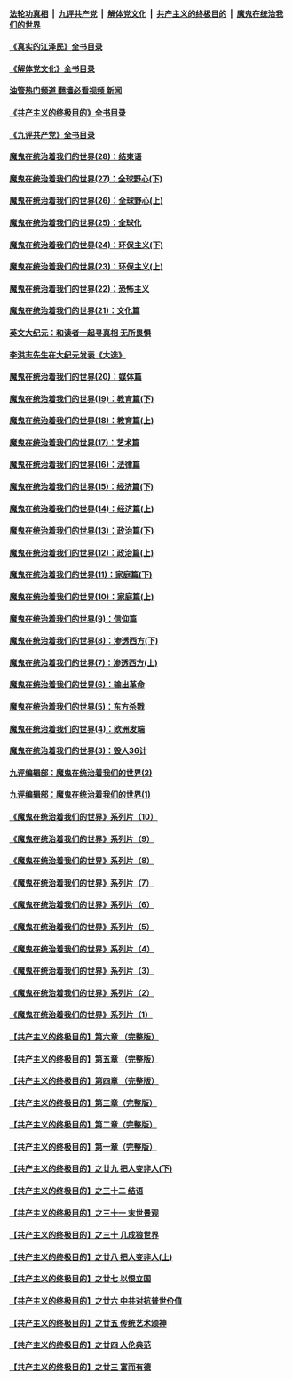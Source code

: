 ####  [法轮功真相](../../../../basic/blob/master/README.md?t=05151001) &nbsp;|&nbsp; [九评共产党](../../../../9ping.md/blob/master/README.md?t=05151001) &nbsp;|&nbsp; [解体党文化](../../../../jtdwh.md/blob/master/README.md?t=05151001)  &nbsp;|&nbsp; [共产主义的终极目的](../../../../gczydzjmd.md/blob/master/README.md?t=05151001) &nbsp;|&nbsp; [魔鬼在统治我们的世界](../../../../mgztzwmdsj.md/blob/master/README.md?t=05151001) 

#### [《真实的江泽民》全书目录](../pages/nsc422/n13721399.md?t=05151001) 

#### [《解体党文化》全书目录](../pages/nsc422/n13721157.md?t=05151001) 

#### [油管热门频道 翻墙必看视频 新闻](http://45.76.130.85:81/youtube.html?05151001)

#### [《共产主义的终极目的》全书目录](../pages/nsc422/n13721048.md?t=05151001) 

#### [《九评共产党》全书目录](../pages/nsc422/n13708085.md?t=05151001) 

#### [魔鬼在统治着我们的世界(28)：结束语](../pages/nsc422/n10936246.md?t=05151001) 

#### [魔鬼在统治着我们的世界(27)：全球野心(下)](../pages/nsc422/n10928319.md?t=05151001) 

#### [魔鬼在统治着我们的世界(26)：全球野心(上)](../pages/nsc422/n10900318.md?t=05151001) 

#### [魔鬼在统治着我们的世界(25)：全球化](../pages/nsc422/n10788205.md?t=05151001) 

#### [魔鬼在统治着我们的世界(24)：环保主义(下)](../pages/nsc422/n10695307.md?t=05151001) 

#### [魔鬼在统治着我们的世界(23)：环保主义(上)](../pages/nsc422/n10688613.md?t=05151001) 

#### [魔鬼在统治着我们的世界(22)：恐怖主义](../pages/nsc422/n10614727.md?t=05151001) 

#### [魔鬼在统治着我们的世界(21)：文化篇](../pages/nsc422/n10597706.md?t=05151001) 

#### [英文大纪元：和读者一起寻真相 无所畏惧](../pages/nsc422/n12542027.md?t=05151001) 

#### [李洪志先生在大纪元发表《大选》](../pages/nsc422/n12534746.md?t=05151001) 

#### [魔鬼在统治着我们的世界(20)：媒体篇](../pages/nsc422/n10586579.md?t=05151001) 

#### [魔鬼在统治着我们的世界(19)：教育篇(下)](../pages/nsc422/n10564808.md?t=05151001) 

#### [魔鬼在统治着我们的世界(18)：教育篇(上)](../pages/nsc422/n10526970.md?t=05151001) 

#### [魔鬼在统治着我们的世界(17)：艺术篇](../pages/nsc422/n10499093.md?t=05151001) 

#### [魔鬼在统治着我们的世界(16)：法律篇](../pages/nsc422/n10485969.md?t=05151001) 

#### [魔鬼在统治着我们的世界(15)：经济篇(下)](../pages/nsc422/n10469975.md?t=05151001) 

#### [魔鬼在统治着我们的世界(14)：经济篇(上)](../pages/nsc422/n10457370.md?t=05151001) 

#### [魔鬼在统治着我们的世界(13)：政治篇(下)](../pages/nsc422/n10448270.md?t=05151001) 

#### [魔鬼在统治着我们的世界(12)：政治篇(上)](../pages/nsc422/n10444576.md?t=05151001) 

#### [魔鬼在统治着我们的世界(11)：家庭篇(下)](../pages/nsc422/n10440961.md?t=05151001) 

#### [魔鬼在统治着我们的世界(10)：家庭篇(上)](../pages/nsc422/n10435448.md?t=05151001) 

#### [魔鬼在统治着我们的世界(9)：信仰篇](../pages/nsc422/n10432159.md?t=05151001) 

#### [魔鬼在统治着我们的世界(8)：渗透西方(下)](../pages/nsc422/n10429603.md?t=05151001) 

#### [魔鬼在统治着我们的世界(7)：渗透西方(上)](../pages/nsc422/n10426013.md?t=05151001) 

#### [魔鬼在统治着我们的世界(6)：输出革命](../pages/nsc422/n10421536.md?t=05151001) 

#### [魔鬼在统治着我们的世界(5)：东方杀戮](../pages/nsc422/n10417707.md?t=05151001) 

#### [魔鬼在统治着我们的世界(4)：欧洲发端](../pages/nsc422/n10414890.md?t=05151001) 

#### [魔鬼在统治着我们的世界(3)：毁人36计](../pages/nsc422/n10411583.md?t=05151001) 

#### [九评编辑部：魔鬼在统治着我们的世界(2)](../pages/nsc422/n10410036.md?t=05151001) 

#### [九评编辑部：魔鬼在统治着我们的世界(1)](../pages/nsc422/n10406825.md?t=05151001) 

#### [《魔鬼在统治着我们的世界》系列片（10）](../pages/nsc422/n12292670.md?t=05151001) 

#### [《魔鬼在统治着我们的世界》系列片（9）](../pages/nsc422/n12290859.md?t=05151001) 

#### [《魔鬼在统治着我们的世界》系列片（8）](../pages/nsc422/n12287445.md?t=05151001) 

#### [《魔鬼在统治着我们的世界》系列片（7）](../pages/nsc422/n12283425.md?t=05151001) 

#### [《魔鬼在统治着我们的世界》系列片（6）](../pages/nsc422/n12282314.md?t=05151001) 

#### [《魔鬼在统治着我们的世界》系列片（5）](../pages/nsc422/n12281419.md?t=05151001) 

#### [《魔鬼在统治着我们的世界》系列片（4）](../pages/nsc422/n12274024.md?t=05151001) 

#### [《魔鬼在统治着我们的世界》系列片（3）](../pages/nsc422/n12271322.md?t=05151001) 

#### [《魔鬼在统治着我们的世界》系列片（2）](../pages/nsc422/n12269049.md?t=05151001) 

#### [《魔鬼在统治着我们的世界》系列片（1）](../pages/nsc422/n12267575.md?t=05151001) 

#### [【共产主义的终极目的】第六章 （完整版）](../pages/nsc422/n11428913.md?t=05151001) 

#### [【共产主义的终极目的】第五章 （完整版）](../pages/nsc422/n11428912.md?t=05151001) 

#### [【共产主义的终极目的】第四章 （完整版）](../pages/nsc422/n11428907.md?t=05151001) 

#### [【共产主义的终极目的】第三章（完整版）](../pages/nsc422/n11428848.md?t=05151001) 

#### [【共产主义的终极目的】第二章（完整版）](../pages/nsc422/n11428831.md?t=05151001) 

#### [【共产主义的终极目的】第一章（完整版）](../pages/nsc422/n11417651.md?t=05151001) 

#### [【共产主义的终极目的】之廿九 把人变非人(下)](../pages/nsc422/n11344140.md?t=05151001) 

#### [【共产主义的终极目的】之三十二 结语](../pages/nsc422/n11360535.md?t=05151001) 

#### [【共产主义的终极目的】之三十一 末世景观](../pages/nsc422/n11351129.md?t=05151001) 

#### [【共产主义的终极目的】之三十 几成狼世界](../pages/nsc422/n11348280.md?t=05151001) 

#### [【共产主义的终极目的】之廿八 把人变非人(上)](../pages/nsc422/n11340492.md?t=05151001) 

#### [【共产主义的终极目的】之廿七 以恨立国](../pages/nsc422/n11336944.md?t=05151001) 

#### [【共产主义的终极目的】之廿六 中共对抗普世价值](../pages/nsc422/n11324785.md?t=05151001) 

#### [【共产主义的终极目的】之廿五 传统艺术颂神](../pages/nsc422/n11296396.md?t=05151001) 

#### [【共产主义的终极目的】之廿四 人伦典范](../pages/nsc422/n11296397.md?t=05151001) 

#### [【共产主义的终极目的】之廿三 富而有德](../pages/nsc422/n11283598.md?t=05151001) 

<img src='http://gfw-breaker.win/goodnews/indexes/nsc422.md' width='0px' height='0px'/>

